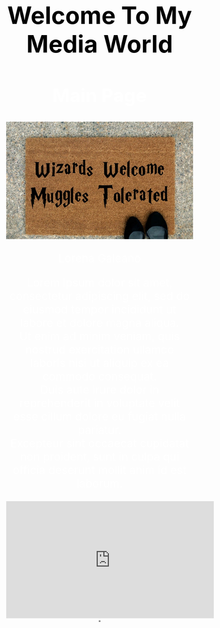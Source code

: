 <head>
<title>My First Site</title>
<style media="screen">
  p {font-size: 30px; color:white}
 h1 {font-size: 64px; color:black}
 h2 {font-size: 50px; color:white}
body {background-image: url(fall.jpg); text-align: center}

</style>
</head>

<body>
  <h1>Welcome To My Media World</h1>
<h2>Main Page</h2>
<img src="ww.jpg" alt="beware" <br>
    <p>Lorena Galeano</p>
  <p>Lorem ipsum dolor sit amet, consectetur adipiscing elit, sed do eiusmod tempor incididunt ut labore et dolore magna aliqua. <br>
    Ut enim ad minim veniam, quis nostrud exercitation ullamco laboris nisi ut aliquip ex ea commodo consequat.<br>
     Duis aute irure dolor in reprehenderit in voluptate velit esse cillum dolore eu fugiat nulla pariatur. <br> Excepteur sint occaecat cupidatat non proident, sunt in culpa qui officia deserunt mollit anim id est laborum.</p>
  <iframe width="560" height="315" src="https://www.youtube.com/embed/kDeE56UwFdQ" frameborder="0" allow="accelerometer; autoplay; encrypted-media; gyroscope; picture-in-picture" allowfullscreen></iframe> "
</body>
